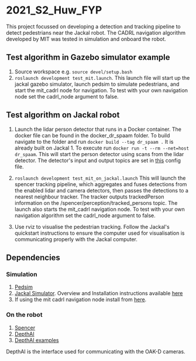 # 2021_S2_Huw_FYP

This project focussed on developing a detection and tracking pipeline to detect pedestrians near the Jackal robot. The CADRL navigation algorithm developed by MIT was tested in simulation and onboard the robot. 

## Test algorithm in Gazebo simulator example

1. Source workspace e.g. `source devel/setup.bash`
2. `roslaunch development test_mit.launch`. This launch file will start up the jackal gazebo simulator, launch pedsim to simulate pedestrians, and start the mit_cadrl node for navigation. To test with your own navigation node set the cadrl_node argument to false. 

## Test algorithm on Jackal robot

1. Launch the lidar person detector that runs in a Docker container. The docker file can be found in the docker_dr_spaam folder. To build navigate to the folder and run `docker build --tag dr_spaam .` It is already built on Jackal 1. To execute run `docker run -t --rm --net=host dr_spaam`. This will start the person detector using scans from the lidar detector. The detector's input and output topics are set in [this](docker_dr_spaam/config/topics.yaml) config file.
  
2. `roslaunch development test_mit_on_jackal.launch` This will launch the spencer tracking pipeline, which aggregates and fuses detections from the enabled lidar and camera detectors, then passes the detections to a nearest neighbour tracker. The tracker outputs trackedPerson information on the /spencer/perception/tracked_persons topic. The launch also starts the mit_cadrl navigation node. To test with your own navigation algorithm set the cadrl_node argument to false. 
3. Use rviz to visualise the pedestrian tracking. Follow the Jackal's quickstart instructions to ensure the computer used for visualisation is communicating properly with the Jackal computer. 

## Dependencies

### Simulation

1. [Pedsim](https://github.com/srl-freiburg/pedsim_ros)
2. [Jackal Simulator](https://github.com/jackal/jackal_simulator). Overview and Installation instructions available [here](https://www.clearpathrobotics.com/assets/guides/kinetic/jackal/simulation.html)
3. If using the mit cadrl navigation node install from [here](https://github.com/mit-acl/cadrl_ros).

### On the robot
1. [Spencer](https://github.com/hri-group/spencer_people_tracking)
2. [DepthAI](https://github.com/luxonis/depthai-ros)
3. [DepthAI examples](https://github.com/hri-group/depthai-ros-examples)

DepthAI is the interface used for communicating with the OAK-D cameras. 
